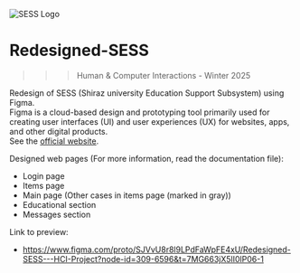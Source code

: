 ![SESS Logo](https://github.com/theMHD-120/RedesignedSESS-HCI-Project/blob/3d679dd827bc7009517dc70d84aaef5ce1b9a33d/images/SESS%20Logo.jpg)
# Redesigned-SESS
>>> Human & Computer Interactions - Winter 2025

Redesign of SESS (Shiraz university Education Support Subsystem) using Figma. <br />
Figma is a cloud-based design and prototyping tool primarily used for creating user interfaces (UI) and user experiences (UX) for websites, apps, and other digital products. <br />
See the [official website](https://www.figma.com/).


Designed web pages (For more information, read the documentation file):
- Login page
- Items page
- Main page (Other cases in items page (marked in gray))
- Educational section
- Messages section


Link to preview:
- https://www.figma.com/proto/SJVvU8r8l9LPdFaWpFE4xU/Redesigned-SESS---HCI-Project?node-id=309-6596&t=7MG663jX5lI0lP06-1
